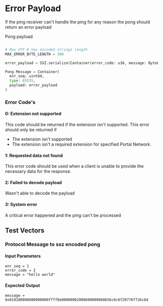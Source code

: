 # Error Payload

If the ping receiver can't handle the ping for any reason the pong should return an error payload

Pong payload
```python

# Max UTF-8 hex encoded strings length
MAX_ERROR_BYTE_LENGTH = 300

error_payload = SSZ.serialize(Container(error_code: u16, message: ByteList[MAX_ERROR_BYTE_LENGTH]))

Pong Message = Container(
  enr_seq: uint64,    
  type: 65535,
  payload: error_payload
)
```

### Error Code's

#### 0: Extension not supported
This code should be returned if the extension isn't supported. This error should only be returned if 
- The extension isn't supported
- The extension isn't a required extension for specified Portal Network.

#### 1: Requested data not found
This error code should be used when a client is unable to provide the necessary data for the response.

#### 2: Failed to decode payload
Wasn't able to decode the payload

#### 3: System error
A critical error happened and the ping can't be processed

## Test Vectors

### Protocol Message to ssz encoded pong

#### Input Parameters
```
enr_seq = 1
error_code = 2
message = "hello world"
```

#### Expected Output
```
message = 0x010100000000000000ffff0e00000002000600000068656c6c6f20776f726c64
```
